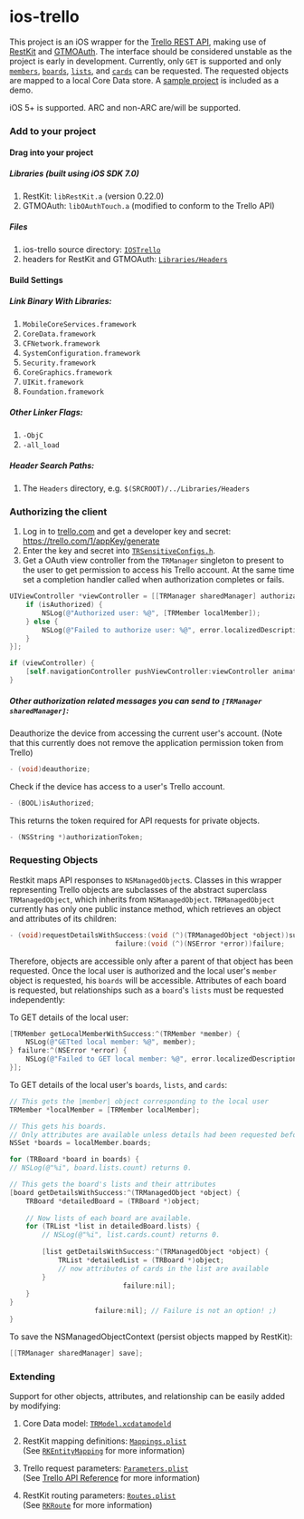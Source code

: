 ios-trello
==========

This project is an iOS wrapper for the [Trello REST API](https://trello.com/docs/index.html), making use of [RestKit](http://restkit.org/) and [GTMOAuth](http://code.google.com/p/gtm-oauth/). The interface should be considered unstable as the project is early in development. Currently, only `GET` is supported and only
[`members`](https://trello.com/docs/api/member/index.html), 
[`boards`](https://trello.com/docs/api/board/index.html), 
[`lists`](https://trello.com/docs/api/list/index.html), and 
[`cards`](https://trello.com/docs/api/card/index.html) 
can be requested. The requested objects are mapped to a local Core Data store. A [sample project](https://github.com/ykjchen/ios-trello/tree/master/SampleProject) is included as a demo.

iOS 5+ is supported. ARC and non-ARC are/will be supported.

### Add to your project

#### Drag into your project
##### Libraries (built using iOS SDK 7.0)
1. RestKit: `libRestKit.a` (version 0.22.0)
2. GTMOAuth: `libOAuthTouch.a` (modified to conform to the Trello API)

##### Files
1. ios-trello source directory: [`IOSTrello`](https://github.com/ykjchen/ios-trello/tree/master/IOSTrello)
2. headers for RestKit and GTMOAuth: [`Libraries/Headers`](https://github.com/ykjchen/ios-trello/tree/master/Libraries/Headers)

#### Build Settings
##### Link  Binary With Libraries:
1. `MobileCoreServices.framework`  
2. `CoreData.framework`  
3. `CFNetwork.framework`  
4. `SystemConfiguration.framework`  
5. `Security.framework`  
6. `CoreGraphics.framework`  
7. `UIKit.framework`  
8. `Foundation.framework`  

##### Other Linker Flags:
1. `-ObjC`  
2. `-all_load`  

##### Header Search Paths:
1. The `Headers` directory, e.g. `$(SRCROOT)/../Libraries/Headers`  

### Authorizing the client

1. Log in to [trello.com](https://trello.com) and get a developer key and secret: https://trello.com/1/appKey/generate
2. Enter the key and secret into [`TRSensitiveConfigs.h`](https://github.com/ykjchen/ios-trello/blob/master/IOSTrello/Resources/TRSensitiveConfigs.h).
3. Get a OAuth view controller from the `TRManager` singleton to present to the user to get permission to access his Trello account. At the same time set a completion handler called when authorization completes or fails.

```objective-c        
UIViewController *viewController = [[TRManager sharedManager] authorizationViewControllerWithCompletionHandler:^(BOOL isAuthorized, NSError *error) {
    if (isAuthorized) {
        NSLog(@"Authorized user: %@", [TRMember localMember]);
    } else {
        NSLog(@"Failed to authorize user: %@", error.localizedDescription);
    }
}];

if (viewController) {
    [self.navigationController pushViewController:viewController animated:YES];
}
```
 
##### Other authorization related messages you can send to `[TRManager sharedManager]`:

Deauthorize the device from accessing the current user's account.
(Note that this currently does not remove the application permission token from Trello)

```objective-c
- (void)deauthorize;
```

Check if the device has access to a user's Trello account.
    
```objective-c
- (BOOL)isAuthorized;
```

This returns the token required for API requests for private objects.
    
```objective-c
- (NSString *)authorizationToken;
```

### Requesting Objects

Restkit maps API responses to `NSManagedObject`s. Classes in this wrapper representing Trello objects are subclasses of the abstract superclass `TRManagedObject`, which inherits from `NSManagedObject`. `TRManagedObject` currently has only one public instance method, which retrieves an object and attributes of its children:

```objective-c
- (void)requestDetailsWithSuccess:(void (^)(TRManagedObject *object))success
                          failure:(void (^)(NSError *error))failure;
```

Therefore, objects are accessible only after a parent of that object has been requested. Once the local user is authorized and the local user's `member` object is requested, his `boards` will be accessible. Attributes of each board is requested, but relationships such as a `board`'s `lists` must be requested independently:

To GET details of the local user:

```objective-c
[TRMember getLocalMemberWithSuccess:^(TRMember *member) {
    NSLog(@"GETted local member: %@", member);
} failure:^(NSError *error) {
    NSLog(@"Failed to GET local member: %@", error.localizedDescription);
}];
```

To GET details of the local user's `boards`, `lists`, and `cards`:

```objective-c
// This gets the |member| object corresponding to the local user
TRMember *localMember = [TRMember localMember];

// This gets his boards.
// Only attributes are available unless details had been requested before.
NSSet *boards = localMember.boards;

for (TRBoard *board in boards) {
// NSLog(@"%i", board.lists.count) returns 0.

// This gets the board's lists and their attributes
[board getDetailsWithSuccess:^(TRManagedObject *object) {
    TRBoard *detailedBoard = (TRBoard *)object;
    
    // Now lists of each board are available.
    for (TRList *list in detailedBoard.lists) {
        // NSLog(@"%i", list.cards.count) returns 0.
    
        [list getDetailsWithSuccess:^(TRManagedObject *object) {
            TRList *detailedList = (TRBoard *)object;
            // now attributes of cards in the list are available
        }
                            failure:nil];
    }
}
                     failure:nil]; // Failure is not an option! ;)
}
```

To save the NSManagedObjectContext (persist objects mapped by RestKit):

```objective-c
[[TRManager sharedManager] save];
```

### Extending

Support for other objects, attributes, and relationship can be easily added by modifying:  

1. Core Data model: 
[`TRModel.xcdatamodeld`](https://github.com/ykjchen/ios-trello/tree/master/IOSTrello/Model/TRModel.xcdatamodeld)  

2. RestKit mapping definitions: [`Mappings.plist`](https://github.com/ykjchen/ios-trello/blob/master/IOSTrello/Model/Mappings.plist)  
(See [`RKEntityMapping`](http://restkit.org/api/latest/Classes/RKEntityMapping.html) for more information)

3. Trello request parameters: 
[`Parameters.plist`](https://github.com/ykjchen/ios-trello/blob/master/IOSTrello/Model/Parameters.plist)  
(See [Trello API Reference](https://trello.com/docs/api/index.html) for more information)

4. RestKit routing parameters:
[`Routes.plist`](https://github.com/ykjchen/ios-trello/blob/master/IOSTrello/Model/Routes.plist)  
(See [`RKRoute`](http://restkit.org/api/latest/Classes/RKRoute.html) for more information)
